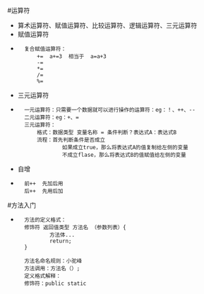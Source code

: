 #运算符
*   算术运算符、赋值运算符、比较运算符、逻辑运算符、三元运算符
*   赋值运算符
*       复合赋值运算符：
            +=  a+=3  相当于  a=a+3
            -=
            *=
            /=
            %=
         
*   三元运算符
*       一元运算符：只需要一个数据就可以进行操作的运算符：eg：！、++、--
        二元运算符：eg：+、=
        三元运算符：
            格式：数据类型 变量名称 = 条件判断？表达式A：表达式B
            流程：首先判断条件是否成立
                    如果成立true，那么将表达式A的值复制给左侧的变量
                    不成立flase，那么将表达式B的值赋值给左侧的变量
*   自增
*       前++  先加后用
        后++  先用后加
#方法入门
*       方法的定义格式：
        修饰符 返回值类型 方法名 （参数列表）{
                方法体...
                return;
        }
        
        方法名命名规则：小驼峰
        方法调用：方法名（）;
        定义格式解释：
        修饰符：public static
      


